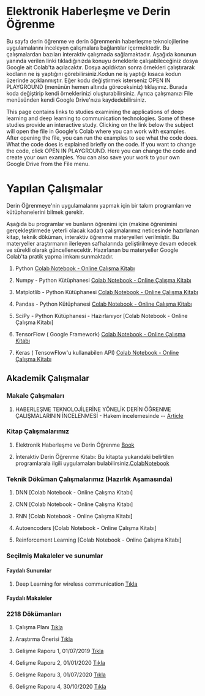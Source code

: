# Elektronik Haberleşme ve Derin Öğrenme

Bu sayfa derin öğrenme ve derin öğrenmenin haberleşme teknolojilerine uygulamalarını inceleyen çalışmalara bağlantılar içermektedir.
Bu çalışmalardan bazıları interaktiv çalışmada sağlamaktadır. Aşağıda konunun yanında verilen linki tıkladığınızda konuyu örneklerle çalışabileceğiniz dosya Google ait Colab'ta açılacaktır. Dosya açıldıktan sonra örnekleri çalıştırarak kodların ne iş yaptığını görebilirsiniz.Kodun ne iş yaptığı kısaca kodun üzerinde açıklanmıştır. Eğer kodu değiştirmek isterseniz OPEN IN PLAYGROUND (menünün hemen altında göreceksiniz) tıklayınız. Burada koda değiştirip kendi örneklerinizi oluşturabilirsiniz. Ayrıca çalışmanızı File menüsünden kendi Google Drive'nıza kaydedebilirsiniz.

This page contains links to studies examining the applications of deep learning and deep learning to communication technologies.
Some of these studies provide an interactive study. Clicking on the link below the subject will open the file in Google's Colab where you can work with examples. After opening the file, you can run the examples to see what the code does. What the code does is explained briefly on the code. If you want to change the code, click OPEN IN PLAYGROUND. Here you can change the code and create your own examples. You can also save your work to your own Google Drive from the File menu.


# Yapılan Çalışmalar
Derin Öğrenmeye'nin uygulamalarını yapmak için bir takım programları ve kütüphanelerini bilmek gerekir.

Aşağıda bu programlar ve bunların öğrenimi için (makine öğrenimini gerçekleştirmede yeterli olacak kadar) çalışmalarımız neticesinde hazırlanan kitap, teknik döküman, interaktiv öğrenme materyelleri verilmiştir. Bu materyeller araştırmanın ilerleyen safhalarında geliştirilmeye devam edecek ve sürekli olarak güncellenecektir. Hazırlanan bu materyeller Google Colab'ta pratik yapma imkanı sunmaktadır. 

1. Python 
[Colab Notebook - Online Çalışma Kitabı](https://colab.research.google.com/drive/1CHwcnz9t5vfEYB9a9XiIdOs4gEOlAp-Y)

2. Numpy - Python Kütüphanesi 
[Colab Notebook - Online Çalışma Kitabı](https://colab.research.google.com/drive/12lglhecoXXNxDAv264Cnj2BM9CSf6FP-)

3. Matplotlib - Python Kütüphanesi [Colab Notebook - Online Çalışma Kitabı](https://colab.research.google.com/drive/1Lnwci8vQCNthIoLQxsWhYeKe3wzNkwso)

4. Pandas - Python Kütüphanesi [Colab Notebook - Online Çalışma Kitabı](https://colab.research.google.com/drive/1Ry11YCqWwTjBsN7wtCT-sU_dCQ7S0DZY)

5. SciPy - Python Kütüphanesi - Hazırlanıyor [Colab Notebook - Online Çalışma Kitabı]

6. TensorFlow ( Google Framework)
[Colab Notebook - Online Çalışma Kitabı](https://colab.research.google.com/drive/1SkCuLOHaeT78rUv38zcrkEYZbbA8l3Cz)

7. Keras ( TensowFlow'u kullanabilen API) 
[Colab Notebook - Online Çalışma Kitabı](https://colab.research.google.com/drive/1JP2WwzqPqpEi662iYfrqpM_0qjBqkFrp)

## Akademik Çalışmalar

### Makale Çalışmaları

1. HABERLEŞME TEKNOLOJİLERİNE YÖNELİK DERİN ÖĞRENME ÇALIŞMALARININ İNCELENMESİ - Hakem incelemesinde -- 
[Article](https://drive.google.com/file/d/1btsDU0Me_ohimliONNKhaOTTfrFZa4wm/view?usp=sharing)

### Kitap Çalışmalarımız

1. Elektronik Haberleşme ve Derin Öğrenme [Book](https://drive.google.com/file/d/1qE1XYyPP-ZgtGJ4cXpRzGTsqdTZ41xoh/view?usp=sharing)

2. İnteraktiv Derin Öğrenme Kitabı: Bu kitapta yukarıdaki belirtilen programlarala ilgili uygulamaları bulabilirsiniz.[ColabNotebook](https://colab.research.google.com/drive/1nXA6imGNoB_W_jptGiVCHJxqCA3Z1X2N)

### Teknik Döküman Çalışmalarımız (Hazırlık Aşamasında)

1. DNN [Colab Notebook - Online Çalışma Kitabı]

2. CNN [Colab Notebook - Online Çalışma Kitabı]

3. RNN [Colab Notebook - Online Çalışma Kitabı]

4. Autoencoders [Colab Notebook - Online Çalışma Kitabı]

5. Reinforcement Learning [Colab Notebook - Online Çalışma Kitabı]

### Seçilmiş Makaleler ve sunumlar
#### Faydalı Sunumlar

1. Deep Learning for wireless communication [Tıkla](https://www.dropbox.com/s/nfppqkg7957lvsr/tut01_dl_com.pdf?dl=0)

#### Faydalı Makaleler

### 2218 Dökümanları

1. Çalışma Planı [Tıkla](https://www.dropbox.com/s/6tht7au2r8fq3dp/2218_calisma_plani.pdf?dl=0)

2. Araştırma Önerisi [Tıkla](https://www.dropbox.com/s/881sczubphed8ch/arastirma_onerisi_formu_V2.pdf?dl=0)

3. Gelişme Raporu 1, 01/07/2019 
[Tıkla](https://www.dropbox.com/s/ujpxjt2r61bvz3g/1.Rapor-2218-gelisme_raporu_formu_2106%20-DueTo_01_07_2019.pdf?dl=0)

4. Gelişme Raporu 2, 01/01/2020 
[Tıkla](https://www.dropbox.com/s/zalwlpssppu8l2q/2.Rapor-2218-gelisme_raporu_formu_2016%20-DueTo_01_01_2020.doc?dl=0)

5. Gelişme Raporu 3, 01/07/2020 
[Tıkla](https://www.dropbox.com/s/og6m05e5sll4pao/3.Rapor-2218-gelisme_raporu_formu_2016%20-DueTo_01_07_2020.doc?dl=0)

6. Gelişme Raporu 4, 30/10/2020 
[Tıkla](https://www.dropbox.com/s/odtypzrbcpukf23/4.Rapor-2218-sonucraporu_formu_2016-%20%20%20%20%20Due_To_30_10_2020.doc?dl=0)
